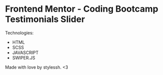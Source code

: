 # Frontend Mentor - Coding Bootcamp Testimonials Slider

Technologies:

* HTML
* SCSS
* JAVASCRIPT
* SWIPER.JS

Made with love by stylessh. <3
